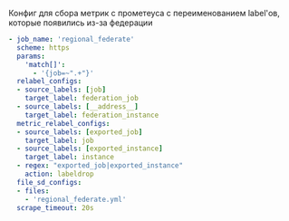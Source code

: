 Конфиг для сбора метрик с прометеуса с переименованием label'ов, которые появились из-за федерации

```yml
- job_name: 'regional_federate'
  scheme: https
  params:
    'match[]':
      - '{job=~".+"}'
  relabel_configs:
  - source_labels: [job]
    target_label: federation_job
  - source_labels: [__address__]
    target_label: federation_instance
  metric_relabel_configs:
  - source_labels: [exported_job]
    target_label: job
  - source_labels: [exported_instance]
    target_label: instance
  - regex: "exported_job|exported_instance"
    action: labeldrop
  file_sd_configs:
  - files:
    - 'regional_federate.yml'
  scrape_timeout: 20s
```
